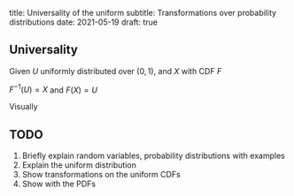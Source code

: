 title: Universality of the uniform
subtitle: Transformations over probability distributions
date: 2021-05-19
draft: true



## Universality

Given $U$ uniformly distributed over $(0,1)$, and $X$ with CDF $F$

$F^{-1}(U) = X$ and $F(X) = U$

Visually


## TODO

1. Briefly explain random variables, probability distributions with examples
2. Explain the uniform distribution
3. Show transformations on the uniform CDFs
4. Show with the PDFs
